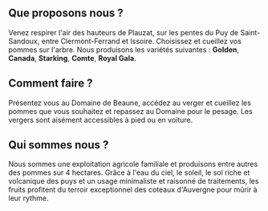 ## Que proposons nous ?

Venez respirer l'air des hauteurs de Plauzat, sur les pentes du Puy de Saint-Sandoux, entre Clermont-Ferrand et Issoire. Choisissez et cueillez vos pommes sur l'arbre. Nous produisons les variétés suivantes : **Golden**, **Canada**, **Starking**, **Comte**, **Royal Gala**.

## Comment faire ?

Présentez vous au Domaine de Beaune, accédez au verger et cueillez les pommes que vous souhaitez et repassez au Domaine pour le pesage. Les vergers sont aisément accessibles à pied ou en voiture.

## Qui sommes nous ?

Nous sommes une exploitation agricole familiale et produisons entre autres des pommes sur 4 hectares. Grâce à l'eau du ciel, le soleil, le sol riche et volcanique des puys et un usage minimaliste et raisonné de traitements, les fruits profitent du terroir exceptionnel des coteaux d'Auvergne pour mûrir à leur rythme.
